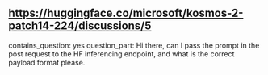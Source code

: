 ## https://huggingface.co/microsoft/kosmos-2-patch14-224/discussions/5

contains_question: yes
question_part: Hi there, can I pass the prompt in the post request to the HF inferencing endpoint, and what is the correct payload format please.